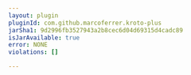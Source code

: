 ```yaml
---
layout: plugin
pluginId: com.github.marcoferrer.kroto-plus
jarSha1: 9d2996fb3527943a2b8cec6d04d69315d4cadc89
isJarAvailable: true
error: NONE
violations: []

---
```

